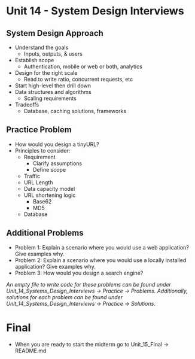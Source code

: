 # Unit 14 - System Design Interviews

## System Design Approach
- Understand the goals
    - Inputs, outputs, & users
- Establish scope
    - Authentication, mobile or web or both, analytics
- Design for the right scale
    - Read to write ratio, concurrent requests, etc
- Start high-level then drill down
- Data structures and algorithms
    - Scaling requirements
- Tradeoffs
    - Database, caching solutions, frameworks

## Practice Problem
- How would you design a tinyURL?
- Principles to consider:
    - Requirement
        - Clarify assumptions
        - Define scope
    - Traffic
    - URL Length
    - Data capacity model
    - URL shortening logic
        - Base62
        - MD5
    - Database

## Additional Problems
- Problem 1: Explain a scenario where you would use a web application? Give examples why.
- Problem 2: Explain a scenario where you would use a locally installed application? Give examples why.
- Problem 3: How would you design a search engine?

*An empty file to write code for these problems can be found under Unit_14_Systems_Design_Interviews -> Practice -> Problems. Additionally, solutions for each problem can be found under Unit_14_Systems_Design_Interviews -> Practice -> Solutions.*

# Final
- When you are ready to start the midterm go to Unit_15_Final -> README.md
